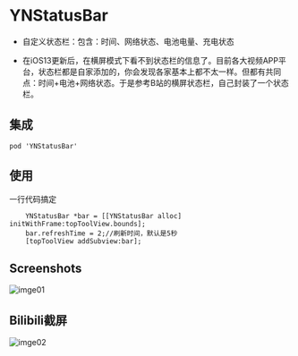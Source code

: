 # YNStatusBar

* 自定义状态栏：包含：时间、网络状态、电池电量、充电状态

* 在iOS13更新后，在横屏模式下看不到状态栏的信息了。目前各大视频APP平台，状态栏都是自家添加的，你会发现各家基本上都不太一样。但都有共同点：时间+电池+网络状态。于是参考B站的横屏状态栏，自己封装了一个状态栏。



## 集成

```
pod 'YNStatusBar'
```
## 使用

一行代码搞定

```
    YNStatusBar *bar = [[YNStatusBar alloc] initWithFrame:topToolView.bounds];
    bar.refreshTime = 2;//刷新时间，默认是5秒
    [topToolView addSubview:bar];
```

## Screenshots

![
imge01
](https://github.com/luyinuo/YNStatusBar/blob/master/demo_01.PNG)

## Bilibili截屏
![
imge02
](https://github.com/luyinuo/YNStatusBar/blob/master/demo_02.PNG)
